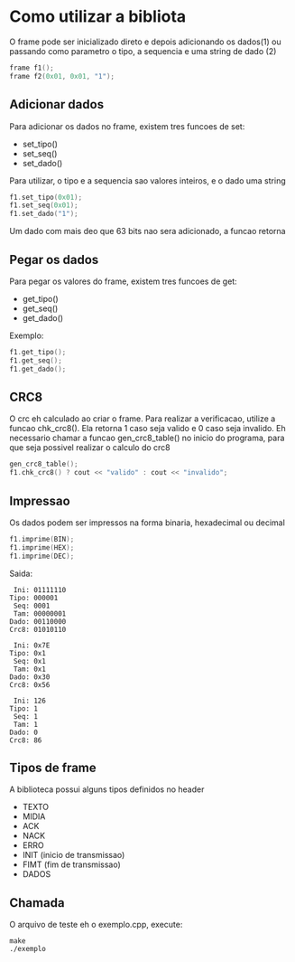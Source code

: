 # Como utilizar a bibliota

O frame pode ser inicializado direto e depois adicionando os dados(1) 
ou passando como parametro o tipo, a sequencia e uma string de dado (2)

```cpp
frame f1();
frame f2(0x01, 0x01, "1");

```

## Adicionar dados

Para adicionar os dados no frame, existem tres funcoes de set: 

- set\_tipo()
- set\_seq()
- set\_dado()

Para utilizar, o tipo e a sequencia sao valores inteiros, e o dado uma string

```cpp
f1.set_tipo(0x01);
f1.set_seq(0x01);
f1.set_dado("1");

```
Um dado com mais deo que 63 bits nao sera adicionado, a funcao retorna

## Pegar os dados

Para pegar os valores do frame, existem tres funcoes de get:

- get\_tipo()
- get\_seq()
- get\_dado()

Exemplo:

```cpp
f1.get_tipo();
f1.get_seq();
f1.get_dado();

```

## CRC8

O crc eh calculado ao criar o frame. Para realizar a verificacao, utilize a 
funcao chk\_crc8(). Ela retorna 1 caso seja valido e 0 caso seja invalido.
Eh necessario chamar a funcao gen\_crc8\_table() no inicio do programa, para
que seja possivel realizar o calculo do crc8

```cpp
gen_crc8_table();
f1.chk_crc8() ? cout << "valido" : cout << "invalido";
```

## Impressao

Os dados podem ser impressos na forma binaria, hexadecimal ou decimal

```cpp
f1.imprime(BIN);
f1.imprime(HEX);
f1.imprime(DEC);
```

Saida:

```
 Ini: 01111110
Tipo: 000001
 Seq: 0001
 Tam: 00000001
Dado: 00110000
Crc8: 01010110

 Ini: 0x7E
Tipo: 0x1
 Seq: 0x1
 Tam: 0x1
Dado: 0x30
Crc8: 0x56

 Ini: 126
Tipo: 1
 Seq: 1
 Tam: 1
Dado: 0
Crc8: 86
```

## Tipos de frame
A biblioteca possui alguns tipos definidos no header

- TEXTO
- MIDIA
- ACK
- NACK
- ERRO
- INIT (inicio de transmissao)
- FIMT (fim de transmissao)
- DADOS

## Chamada
O arquivo de teste eh o exemplo.cpp, execute:

```
make
./exemplo
```
